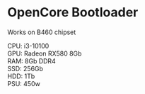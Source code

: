# OpenCore Bootloader
Works on B460 chipset

CPU: i3-10100 \
GPU: Radeon RX580 8Gb \
RAM: 8Gb DDR4 \
SSD: 256Gb \
HDD: 1Tb \
PSU: 450w
